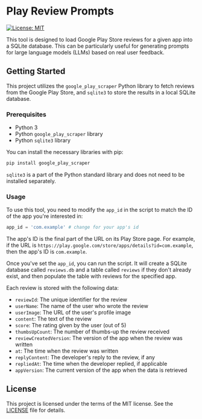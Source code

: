 # Play Review Prompts

[![License: MIT](https://img.shields.io/badge/License-MIT-yellow.svg)](https://opensource.org/licenses/MIT)

This tool is designed to load Google Play Store reviews for a given app into a SQLite database. This can be particularly useful for generating prompts for large language models (LLMs) based on real user feedback.

## Getting Started

This project utilizes the `google_play_scraper` Python library to fetch reviews from the Google Play Store, and `sqlite3` to store the results in a local SQLite database.

### Prerequisites

- Python 3
- Python `google_play_scraper` library
- Python `sqlite3` library

You can install the necessary libraries with pip:

```bash
pip install google_play_scraper
```

`sqlite3` is a part of the Python standard library and does not need to be installed separately.

### Usage

To use this tool, you need to modify the `app_id` in the script to match the ID of the app you're interested in:

```python
app_id = 'com.example' # change for your app's id
```

The app's ID is the final part of the URL on its Play Store page. For example, if the URL is `https://play.google.com/store/apps/details?id=com.example`, then the app's ID is `com.example`.

Once you've set the `app_id`, you can run the script. It will create a SQLite database called `reviews.db` and a table called `reviews` if they don't already exist, and then populate the table with reviews for the specified app.

Each review is stored with the following data:

- `reviewId`: The unique identifier for the review
- `userName`: The name of the user who wrote the review
- `userImage`: The URL of the user's profile image
- `content`: The text of the review
- `score`: The rating given by the user (out of 5)
- `thumbsUpCount`: The number of thumbs-up the review received
- `reviewCreatedVersion`: The version of the app when the review was written
- `at`: The time when the review was written
- `replyContent`: The developer's reply to the review, if any
- `repliedAt`: The time when the developer replied, if applicable
- `appVersion`: The current version of the app when the data is retrieved

## License

This project is licensed under the terms of the MIT license. See the [LICENSE](LICENSE) file for details.
